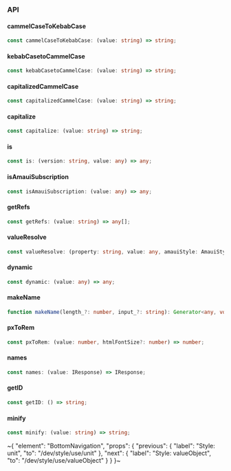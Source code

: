 

### API

#### cammelCaseToKebabCase

```ts
const cammelCaseToKebabCase: (value: string) => string;
```

#### kebabCasetoCammelCase

```ts
const kebabCasetoCammelCase: (value: string) => string;
```

#### capitalizedCammelCase

```ts
const capitalizedCammelCase: (value: string) => string;
```

#### capitalize

```ts
const capitalize: (value: string) => string;
```

#### is

```ts
const is: (version: string, value: any) => any;
```

#### isAmauiSubscription

```ts
const isAmauiSubscription: (value: any) => any;
```

#### getRefs

```ts
const getRefs: (value: string) => any[];
```

#### valueResolve

```ts
const valueResolve: (property: string, value: any, amauiStyle: AmauiStyle) => IAmauiStyleRuleValue;
```

#### dynamic

```ts
const dynamic: (value: any) => any;
```

#### makeName

```ts
function makeName(length_?: number, input_?: string): Generator<any, void, unknown>;
```

#### pxToRem

```ts
const pxToRem: (value: number, htmlFontSize?: number) => number;
```

#### names

```ts
const names: (value: IResponse) => IResponse;
```

#### getID

```ts
const getID: () => string;
```

#### minify

```ts
const minify: (value: string) => string;
```


~{
  "element": "BottomNavigation",
  "props": {
    "previous": {
      "label": "Style: unit",
      "to": "/dev/style/use/unit"
    },
    "next": {
      "label": "Style: valueObject",
      "to": "/dev/style/use/valueObject"
    }
  }
}~